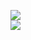 [![](https://img.shields.io/badge/Made%20With-Github%20Spray-lightgrey.svg?style=for-the-badge&logo=github)](https://github.com/Annihil/github-spray#7109)  
[![](https://i.imgur.com/2DrTn0Z.gif)](https://github.com/Annihil/github-spray)